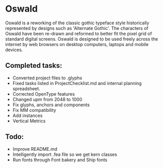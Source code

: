 # Oswald

Oswald is a reworking of the classic gothic typeface style historically represented by designs such as 'Alternate Gothic'. The characters of Oswald have been re-drawn and reformed to better fit the pixel grid of standard digital screens. Oswald is designed to be used freely across the internet by web browsers on desktop computers, laptops and mobile devices.

## Completed tasks:
- Converted project files to .glyphs
- Fixed tasks listed in ProjectChecklist.md and internal planning spreadsheet.
- Corrected OpenType features
- Changed upm from 2048 to 1000
- Fix glyphs, anchors and components
- Fix MM compatibility
- Add instances
- Vertical Metrics

## Todo:
- Improve README.md
- Intelligently import .fea file so we get kern classes
- Run fonts through Font bakery and Ship fonts
